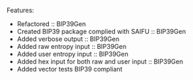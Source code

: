 Features:
* Refactored :: BIP39Gen
* Created BIP39 package complied with SAIFU :: BIP39Gen
* Added verbose output :: BIP39Gen
* Added raw entropy input :: BIP39Gen
* Added user entropy input :: BIP39Gen
* Added hex input for both raw and user input :: BIP39Gen
* Added vector tests BIP39 compliant
